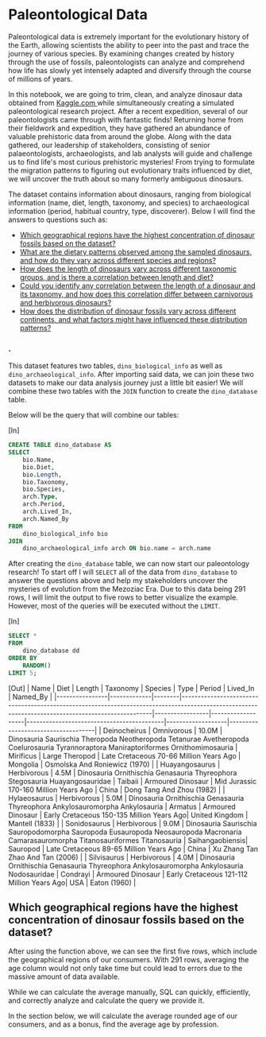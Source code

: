 # Paleontological Data
Paleontological data is extremely important for the evolutionary history of the Earth, allowing scientists the ability to peer into the past and trace the journey of various species. By examining changes created by history through the use of fossils, paleontologists can analyze and comprehend how life has slowly yet intensely adapted and diversify through the course of millions of years.

In this notebook, we are going to trim, clean, and analyze dinosaur data obtained from [Kaggle.com ](https://www.kaggle.com/datasets/kjanjua/jurassic-park-the-exhaustive-dinosaur-dataset) while simultaneously creating a simulated paleontological research project. After a recent expedition, several of our paleontologists came through with fantastic finds! Returning home from their fieldwork and expedition, they have gathered an abundance of valuable prehistoric data from around the globe. Along with the data gathered, our leadership of stakeholders, consisting of senior palaeontologists, archaeologists, and lab analysts will guide and challenge us to find life's most curious prehistoric mysteries! From trying to formulate the migration patterns to figuring out evolutionary traits influenced by diet, we will uncover the truth about so many formerly ambiguous dinosaurs.

The dataset contains information about dinosaurs, ranging from biological information (name, diet, length, taxonomy, and species) to archaeological information (period, habitual country, type, discoverer). Below I will find the answers to questions such as:

- [Which geographical regions have the highest concentration of dinosaur fossils based on the dataset?](#Which-geographical-regions-have-the-highest-concentration-of-dinosaur-fossils-based-on-the-dataset)
- [What are the dietary patterns observed among the sampled dinosaurs, and how do they vary across different species and regions?]()
- [How does the length of dinosaurs vary across different taxonomic groups, and is there a correlation between length and diet?]()
- [Could you identify any correlation between the length of a dinosaur and its taxonomy, and how does this correlation differ between carnivorous and herbivorous dinosaurs?]()
- [How does the distribution of dinosaur fossils vary across different continents, and what factors might have influenced these distribution patterns?]()


###                                                             .
This dataset features two tables, ```dino_biological_info``` as well as ```dino_archaeological_info```. After importing said data, we can join these two datasets to make our data analysis journey just a little bit easier! We will combine these two tables with the ```JOIN``` function to create the ```dino_database``` table.  

Below will be the query that will combine our tables:

[In]
``` sql //
CREATE TABLE dino_database AS
SELECT
	bio.Name,
	bio.Diet,
	bio.Length,
	bio.Taxonomy,
	bio.Species,
	arch.Type,
	arch.Period,
	arch.Lived_In,
	arch.Named_By
FROM
	dino_biological_info bio
JOIN
	dino_archaeological_info arch ON bio.name = arch.name
```

After creating the ```dino_database``` table, we can now start our paleontology research! To start off I will ```SELECT``` all of the data from ```dino_database``` to answer the questions above and help my stakeholders uncover the mysteries of evolution from the Mezoziac Era. Due to this data being 291 rows, I will limit the output to five rows to better visualize the example. However, most of the queries will be executed without the ```LIMIT```.

[In]

```sql //
SELECT *
FROM
	dino_database dd 
ORDER BY
	RANDOM()
LIMIT 5;
```
[Out]
| Name           | Diet        | Length | Taxonomy                                                                                                                                          | Species         | Type              | Period                                    | Lived_In          | Named_By                           |
|----------------|-------------|--------|---------------------------------------------------------------------------------------------------------------------------------------------------|-----------------|-------------------|-------------------------------------------|-------------------|------------------------------------|
| Deinocheirus   | Omnivorous  | 10.0M  | Dinosauria Saurischia Theropoda Neotheropoda Tetanurae Avetheropoda Coelurosauria Tyrannoraptora Maniraptoriformes Ornithomimosauria              | Mirificus       | Large Theropod    | Late Cretaceous 70-66 Million Years Ago   | Mongolia          | Osmolska And Roniewicz (1970)      |
| Huayangosaurus | Herbivorous | 4.5M   | Dinosauria Ornithischia Genasauria Thyreophora Stegosauria Huayangosauridae                                                                       | Taibaii         | Armoured Dinosaur | Mid Jurassic 170-160 Million Years Ago    | China             | Dong Tang And Zhou (1982)          |
| Hylaeosaurus   | Herbivorous | 5.0M   | Dinosauria Ornithischia Genasauria Thyreophora Ankylosauromorpha Ankylosauria                                                                     | Armatus         | Armoured Dinosaur | Early Cretaceous 150-135 Million Years Ago| United Kingdom    | Mantell (1833)                     |
| Sonidosaurus   | Herbivorous | 9.0M   | Dinosauria Saurischia Sauropodomorpha Sauropoda Eusauropoda Neosauropoda Macronaria Camarasauromorpha Titanosauriformes Titanosauria              | Saihangaobiensis| Sauropod          | Late Cretaceous 89-65 Million Years Ago   | China             | Xu Zhang Tan Zhao And Tan (2006)   |
| Silvisaurus    | Herbivorous | 4.0M   | Dinosauria Ornithischia Genasauria Thyreophora Ankylosauromorpha Ankylosauria Nodosauridae                                                        | Condrayi        | Armoured Dinosaur | Early Cretaceous 121-112 Million Years Ago| USA               | Eaton (1960)                       |

## Which geographical regions have the highest concentration of dinosaur fossils based on the dataset?

After using the function above, we can see the first five rows, which include the geographical regions of our consumers. With 291 rows, averaging the age column would not only take time but could lead to errors due to the massive amount of data available.

While we can calculate the average manually, SQL can quickly, efficiently, and correctly analyze and calculate the query we provide it.

In the section below, we will calculate the average rounded age of our consumers, and as a bonus, find the average age by profession.



